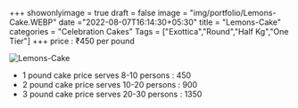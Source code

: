 +++
showonlyimage = true
draft = false
image = "img/portfolio/Lemons-Cake.WEBP"
date ="2022-08-07T16:14:30+05:30"
title = "Lemons-Cake"
categories = "Celebration Cakes"
Tags = ["Exottica","Round","Half Kg","One Tier"]
+++
price : ₹450 per pound
<!--more-->
![Lemons-Cake](/img/portfolio/Lemons-Cake.WEBP)
* 1 pound cake price serves 8-10 persons : 450
* 2 pound cake price serves 10-20 persons : 900
* 3 pound cake price serves 20-30 persons : 1350
